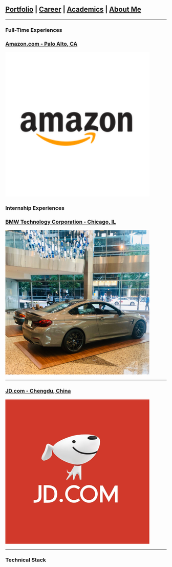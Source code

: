 ## [Portfolio](https://yizhuowu.github.io/) | [Career](https://yizhuowu.github.io/career) | [Academics](https://yizhuowu.github.io/academics) | [About Me](https://yizhuowu.github.io/about)
---
### Full-Time Experiences

### [Amazon.com - Palo Alto, CA](https://yizhuowu.github.io/amazon)
<img src="images/career/amazon/amazon.png" width="450" height="450"/>

### Internship Experiences

### [BMW Technology Corporation - Chicago, IL](https://yizhuowu.github.io/bmw)
<img src="images/career/bmw/bmw1.jpeg" width="450" height="450"/>

---
### [JD.com - Chengdu, China](https://yizhuowu.github.io/jd)
<img src="images/career/jd/jd1.jpeg" width="450" height="450"/>

---
### Technical Stack